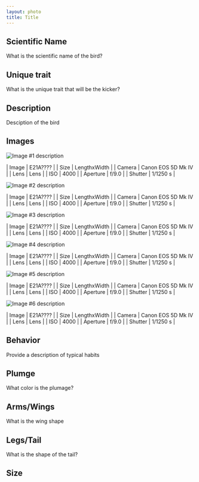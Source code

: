 ```yaml
---
layout: photo
title: Title
---
```


## Scientific Name

What is the scientific name of the bird?

## Unique trait

What is the unique trait that will be the kicker?

## Description

Desciption of the bird

## Images

<div class="grid" role="list">

![Image #1 description](/gallery/animals/birds/assets/E21Aimg.jpg)

| Image | E21A???? |
| Size | LengthxWidth |
| Camera | Canon EOS 5D Mk IV |
| Lens | Lens |
| ISO | 4000 |
| Aperture | f/9.0 |
| Shutter | 1/1250 s |

![Image #2 description](/gallery/animals/birds/assets/E21Aimg.jpg)

| Image | E21A???? |
| Size | LengthxWidth |
| Camera | Canon EOS 5D Mk IV |
| Lens | Lens |
| ISO | 4000 |
| Aperture | f/9.0 |
| Shutter | 1/1250 s |

</div>

<div class="grid" role="list">

![Image #3 description](/gallery/animals/birds/assets/E21Aimg.jpg)

| Image | E21A???? |
| Size | LengthxWidth |
| Camera | Canon EOS 5D Mk IV |
| Lens | Lens |
| ISO | 4000 |
| Aperture | f/9.0 |
| Shutter | 1/1250 s |

![Image #4 description](/gallery/animals/birds/assets/E21Aimg.jpg)

| Image | E21A???? |
| Size | LengthxWidth |
| Camera | Canon EOS 5D Mk IV |
| Lens | Lens |
| ISO | 4000 |
| Aperture | f/9.0 |
| Shutter | 1/1250 s |

![Image #5 description](/gallery/animals/birds/assets/E21Aimg.jpg)

| Image | E21A???? |
| Size | LengthxWidth |
| Camera | Canon EOS 5D Mk IV |
| Lens | Lens |
| ISO | 4000 |
| Aperture | f/9.0 |
| Shutter | 1/1250 s |

![Image #6 description](/gallery/animals/birds/assets/E21Aimg.jpg)

| Image | E21A???? |
| Size | LengthxWidth |
| Camera | Canon EOS 5D Mk IV |
| Lens | Lens |
| ISO | 4000 |
| Aperture | f/9.0 |
| Shutter | 1/1250 s |

</div>

## Behavior

Provide a description of typical habits

## Plumge

What color is the plumage?

## Arms/Wings

What is the wing shape

## Legs/Tail

What is the shape of the tail?

## Size
